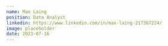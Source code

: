 ```yaml
---
name: Max Laing
position: Data Analyst
linkedin: https://www.linkedin.com/in/max-laing-2173b7224/
image: placeholder
date: 2023-07-16
---
```

